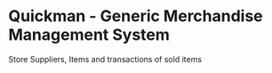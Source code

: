 # Quickman - Generic Merchandise Management System
Store Suppliers, Items and transactions of sold items
